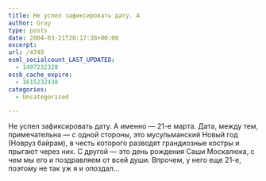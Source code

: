 ```yaml
---
title: Не успел зафиксировать дату. А
author: Gray
type: posts
date: 2004-03-21T20:17:38+00:00
excerpt:
url: /4749
esml_socialcount_LAST_UPDATED:
  - 1497232328
essb_cache_expire:
  - 1615232438
categories:
  - Uncategorized

---
```








Не успел зафиксировать дату. А именно &#8212; 21-е марта. Дата, между тем, примечательна &#8212; с одной стороны, это мусульманский Новый год (Новруз байрам), в честь которого разводят грандиозные костры и прыгают через них. С другой &#8212; это день рождения Саши Москалюка, с чем мы его и поздравляем от всей души. Впрочем, у него еще 21-е, поэтому не так уж я и опоздал&#8230;